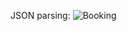 JSON parsing: 
![Booking](https://user-images.githubusercontent.com/22798697/121182334-9bc9e100-c880-11eb-98d9-10fb3c6325b4.jpg)

